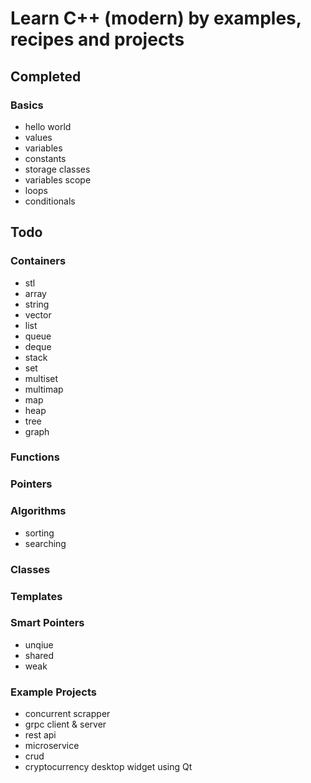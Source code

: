 
# Learn C++ (modern) by examples, recipes and projects

## Completed

### Basics
- hello world
- values
- variables
- constants
- storage classes
- variables scope
- loops
- conditionals


## Todo

### Containers

- stl
- array
- string
- vector
- list
- queue
- deque
- stack
- set
- multiset
- multimap
- map
- heap
- tree
- graph


### Functions


### Pointers


### Algorithms

- sorting
- searching

### Classes

### Templates

### Smart Pointers

- unqiue
- shared
- weak


### Example Projects

- concurrent scrapper
- grpc client & server
- rest api
- microservice
- crud
- cryptocurrency desktop widget using Qt




